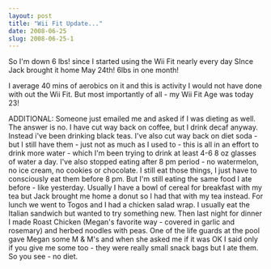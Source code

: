 ```yaml
---
layout: post
title: "Wii Fit Update..."
date: 2008-06-25
slug: 2008-06-25-1
---
```


So I&apos;m down 6 lbs! since I started using the Wii Fit nearly every day SInce Jack brought it home May 24th!    6lbs in one month!

 I average 40 mins of aerobics on it and this is activity I would not have done with out the Wii Fit.  But most importantly of all - my Wii Fit Age was today 23!

ADDITIONAL:  Someone just emailed me and asked if I was dieting as well.  The answer is no.  I have cut way back  on coffee, but I drink decaf anyway.  Instead i&apos;ve been drinking black teas.  I&apos;ve also cut way back on diet soda - but I still have them - just not as much as I used to - this is all in an effort to drink more water - which I&apos;m been trying to drink at least 4-6  8 oz glasses of water a day.  I&apos;ve also stopped eating after 8 pm period - no watermelon, no ice cream, no cookies or chocolate.  I still eat those things, I just have to consciously eat them before 8 pm.   But I&apos;m still eating the same food I ate before - like yesterday.   Usually I have a bowl of cereal for breakfast with my tea but Jack brought me home a donut so I had that with my tea instead.   For lunch we went to Togos and I had a chicken salad wrap.  I usually eat the Italian sandwich but wanted to try something new.  Then last night for dinner I made Roast Chicken (Megan&apos;s favorite way - covered in garlic and rosemary)  and herbed noodles with peas.   One of the life guards at the pool gave Megan some M & M&apos;s and when she asked me if it was OK I said only if you give me some too - they were really small snack bags but I ate them.  So you see - no diet.
